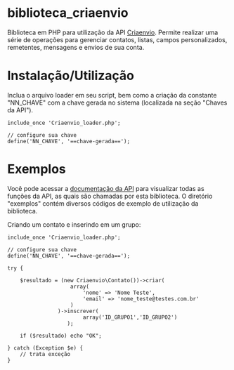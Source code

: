 # biblioteca_criaenvio
Biblioteca em PHP para utilização da API [Criaenvio][2]. Permite realizar uma série de operações para gerenciar contatos, listas, campos personalizados, remetentes, mensagens e envios de sua conta.

# Instalação/Utilização

Inclua o arquivo loader em seu script, bem como a criação da constante "NN_CHAVE" com a chave gerada no sistema (localizada na seção "Chaves da API").

    include_once 'Criaenvio_loader.php';
    
    // configure sua chave
    define('NN_CHAVE', '==chave-gerada==');

# Exemplos

Você pode acessar a [documentação da API][1] para visualizar todas as funções da API, as quais são chamadas por esta biblioteca. O diretório "exemplos" contém diversos códigos de exemplo de utilização da biblioteca.
  
Criando um contato e inserindo em um grupo:

    include_once 'Criaenvio_loader.php';
        
    // configure sua chave
    define('NN_CHAVE', '==chave-gerada==');
    
    try {
    
        $resultado = (new Criaenvio\Contato())->criar(
                        array(
                            'nome' => 'Nome Teste',
                            'email' => 'nome_teste@testes.com.br'
                        )
                    )->inscrever(
                            array('ID_GRUPO1','ID_GRUPO2')
                       );
    
        if ($resultado) echo "OK";
    
    } catch (Exception $e) {
        // trata exceção
    }
   

[1]: http://static.criaenvio.com/api_documentacao/
[2]: http://www.criaenvio.com/
